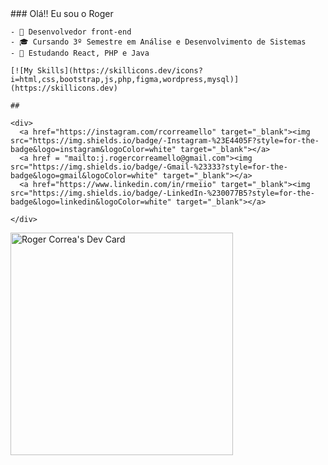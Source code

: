 <div style="display='flex'">
  <div>
    ### Olá!! Eu sou o Roger
    
    - 🔭 Desenvolvedor front-end
    - 🎓 Cursando 3º Semestre em Análise e Desenvolvimento de Sistemas
    - 🌱 Estudando React, PHP e Java
    
    [![My Skills](https://skillicons.dev/icons?i=html,css,bootstrap,js,php,figma,wordpress,mysql)](https://skillicons.dev)
    
    ##
    
    <div> 
      <a href="https://instagram.com/rcorreamello" target="_blank"><img src="https://img.shields.io/badge/-Instagram-%23E4405F?style=for-the-badge&logo=instagram&logoColor=white" target="_blank"></a>
      <a href = "mailto:j.rogercorreamello@gmail.com"><img src="https://img.shields.io/badge/-Gmail-%23333?style=for-the-badge&logo=gmail&logoColor=white" target="_blank"></a>
      <a href="https://www.linkedin.com/in/rmeiio" target="_blank"><img src="https://img.shields.io/badge/-LinkedIn-%230077B5?style=for-the-badge&logo=linkedin&logoColor=white" target="_blank"></a> 
      
    </div>
  </div>
  
  <div>
    <a href="https://app.daily.dev/rcorreamello"><img src="https://api.daily.dev/devcards/v2/HsTnEAKbsaajnJzREOajp.png?r=s60&type=default" width="356" alt="Roger Correa's Dev Card"/></a>
  </div>
</div>

